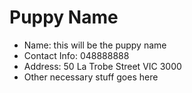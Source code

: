 # Puppy Name
- Name: this will be the puppy name
- Contact Info: 048888888
- Address: 50 La Trobe Street VIC 3000
- Other necessary stuff goes here
